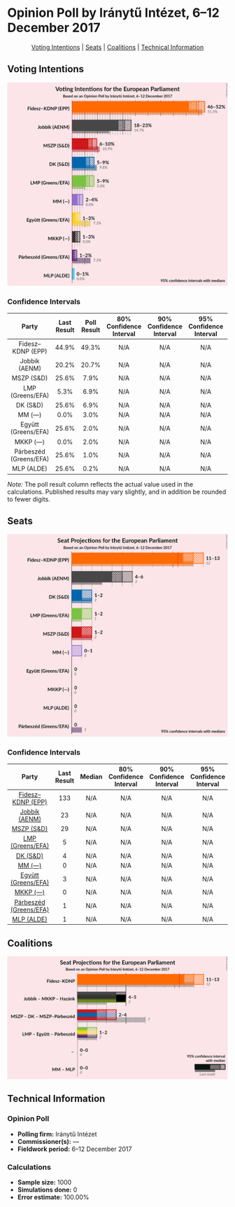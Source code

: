 # Opinion Poll by Iránytű Intézet, 6–12 December 2017

<p align="center"><a href="#voting-intentions">Voting Intentions</a> | <a href="#seats">Seats</a> | <a href="#coalitions">Coalitions</a> | <a href="#technical-information">Technical Information</a></p>

## Voting Intentions

![Graph with voting intentions not yet produced](2017-12-12-IránytűIntézet.png "Voting Intentions")

### Confidence Intervals

| Party | Last Result | Poll Result | 80% Confidence Interval | 90% Confidence Interval | 95% Confidence Interval | 99% Confidence Interval |
|:-----:|:-----------:|:-----------:|:-----------------------:|:-----------------------:|:-----------------------:|:-----------------------:|
| Fidesz–KDNP (EPP) | 44.9% | 49.3% | N/A |N/A |N/A |N/A |
| Jobbik (AENM) | 20.2% | 20.7% | N/A |N/A |N/A |N/A |
| MSZP (S&D) | 25.6% | 7.9% | N/A |N/A |N/A |N/A |
| LMP (Greens/EFA) | 5.3% | 6.9% | N/A |N/A |N/A |N/A |
| DK (S&D) | 25.6% | 6.9% | N/A |N/A |N/A |N/A |
| MM (—) | 0.0% | 3.0% | N/A |N/A |N/A |N/A |
| Együtt (Greens/EFA) | 25.6% | 2.0% | N/A |N/A |N/A |N/A |
| MKKP (—) | 0.0% | 2.0% | N/A |N/A |N/A |N/A |
| Párbeszéd (Greens/EFA) | 25.6% | 1.0% | N/A |N/A |N/A |N/A |
| MLP (ALDE) | 25.6% | 0.2% | N/A |N/A |N/A |N/A |

*Note:* The poll result column reflects the actual value used in the calculations. Published results may vary slightly, and in addition be rounded to fewer digits.

## Seats

![Graph with seats not yet produced](2017-12-12-IránytűIntézet-seats.png "Seats")

### Confidence Intervals

| Party | Last Result | Median | 80% Confidence Interval | 90% Confidence Interval | 95% Confidence Interval | 99% Confidence Interval |
|:-----:|:-----------:|:------:|:-----------------------:|:-----------------------:|:-----------------------:|:-----------------------:|
| <a href="#fidesz–kdnp-(epp)">Fidesz–KDNP (EPP)</a> | 133 | N/A | N/A |N/A |N/A |N/A |
| <a href="#jobbik-(aenm)">Jobbik (AENM)</a> | 23 | N/A | N/A |N/A |N/A |N/A |
| <a href="#mszp-(s&d)">MSZP (S&D)</a> | 29 | N/A | N/A |N/A |N/A |N/A |
| <a href="#lmp-(greens/efa)">LMP (Greens/EFA)</a> | 5 | N/A | N/A |N/A |N/A |N/A |
| <a href="#dk-(s&d)">DK (S&D)</a> | 4 | N/A | N/A |N/A |N/A |N/A |
| <a href="#mm-(—)">MM (—)</a> | 0 | N/A | N/A |N/A |N/A |N/A |
| <a href="#együtt-(greens/efa)">Együtt (Greens/EFA)</a> | 3 | N/A | N/A |N/A |N/A |N/A |
| <a href="#mkkp-(—)">MKKP (—)</a> | 0 | N/A | N/A |N/A |N/A |N/A |
| <a href="#párbeszéd-(greens/efa)">Párbeszéd (Greens/EFA)</a> | 1 | N/A | N/A |N/A |N/A |N/A |
| <a href="#mlp-(alde)">MLP (ALDE)</a> | 1 | N/A | N/A |N/A |N/A |N/A |


## Coalitions

![Graph with coalitions seats not yet produced](2017-12-12-IránytűIntézet-coalitions-seats.png "Coalitions Seats")


## Technical Information

### Opinion Poll

+ **Polling firm:** Iránytű Intézet
+ **Commissioner(s):** —
+ **Fieldwork period:** 6–12 December 2017

### Calculations

+ **Sample size:** 1000
+ **Simulations done:** 0
+ **Error estimate:** 100.00%

